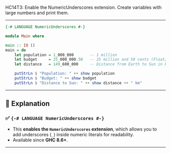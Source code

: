 HC14T3: Enable the NumericUnderscores extension. Create variables with large numbers and print them.


---


```haskell
{-# LANGUAGE NumericUnderscores #-}

module Main where

main :: IO ()
main = do
    let population = 1_000_000       -- 1 million
    let budget     = 25_000_000.50   -- 25 million and 50 cents (Float/Double)
    let distance   = 149_600_000     -- Distance from Earth to Sun in km

    putStrLn $ "Population: " ++ show population
    putStrLn $ "Budget: " ++ show budget
    putStrLn $ "Distance to Sun: " ++ show distance ++ " km"
```

---

## 📘 **Explanation**

### ✅ `{-# LANGUAGE NumericUnderscores #-}`

* This **enables the `NumericUnderscores` extension**, which allows you to add underscores (`_`) inside numeric literals for readability.
* Available since **GHC 8.6+**.

---

